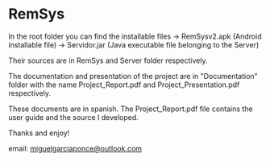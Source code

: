 RemSys
======

In the root folder you can find the installable files 
	-> RemSysv2.apk (Android installable file)
	-> Servidor.jar (Java executable file belonging to the Server)

Their sources are in RemSys and Server folder respectively.

The documentation and presentation of the project are in "Documentation" folder with the name Project_Report.pdf and Project_Presentation.pdf respectively.

These documents are in spanish. The Project_Report.pdf file contains the user guide and the source I developed.

Thanks and enjoy!

email: miguelgarciaponce@outlook.com